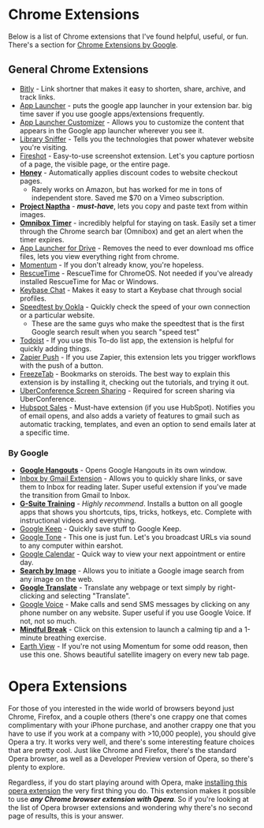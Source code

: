 # Chrome Extensions

Below is a list of Chrome extensions that I've found helpful, useful, or fun.  There's a section for [Chrome Extensions by Google](#by-google).

## General Chrome Extensions

* [Bitly](https://chrome.google.com/webstore/detail/bitly-unleash-the-power-o/iabeihobmhlgpkcgjiloemdbofjbdcic) - Link shortner that makes it easy to shorten, share, archive, and track links.
* [App Launcher](https://chrome.google.com/webstore/detail/apps-launcher/ijmgkhchjindcjamnckoiahagecjnkdc) - puts the google app launcher in your extension bar.  big time saver if you use google apps/extensions frequently.
* [App Launcher Customizer](https://chrome.google.com/webstore/detail/app-launcher-customizer-f/ponjkmladgjfjgllmhnkhgbgocdigcjm) - Allows you to customize the content that appears in the Google app launcher wherever you see it.
* [Library Sniffer](https://chrome.google.com/webstore/detail/library-sniffer-for-googl/fhhdlnnepfjhlhilgmeepgkhjmhhhjkh) - Tells you the technologies that power whatever website you're visiting.
* [Fireshot](https://chrome.google.com/webstore/detail/take-webpage-screenshots/mcbpblocgmgfnpjjppndjkmgjaogfceg) - Easy-to-use screenshot extension.  Let's you capture portiosn of a page, the visible page, or the entire page.
* [**Honey**](https://www.joinhoney.com/ref/rhpscu) - Automatically applies discount codes to website checkout pages.
  * Rarely works on Amazon, but has worked for me in tons of independent store.  Saved me $70 on a Vimeo subscription.
* [**Project Naptha**](https://chrome.google.com/webstore/detail/project-naptha/molncoemjfmpgdkbdlbjmhlcgniigdnf?utm_source=chrome-app-launcher-info-dialog) - ***must-have***, lets you copy and paste text from within images.
* [**Omnibox Timer**](https://chrome.google.com/webstore/detail/omnibox-timer/iooaeaogjngpihndkcednkblomlkaaif?utm_source=chrome-app-launcher-info-dialog) - incredibly helpful for staying on task.  Easily set a timer through the Chrome search bar (Omnibox) and get an alert when the timer expires.
* [App Launcher for Drive](https://chrome.google.com/webstore/detail/application-launcher-for/lmjegmlicamnimmfhcmpkclmigmmcbeh?utm_source=chrome-app-launcher-info-dialog) - Removes the need to ever download ms office files, lets you view everything right from chrome.
* [Momentum](https://chrome.google.com/webstore/detail/momentum/laookkfknpbbblfpciffpaejjkokdgca?utm_source=chrome-app-launcher-info-dialog) - If you don't already know, you're hopeless.
* [RescueTime](https://chrome.google.com/webstore/detail/rescuetime-for-chrome-and/bdakmnplckeopfghnlpocafcepegjeap) - RescueTime for ChromeOS.  Not needed if you've already installed RescueTime for Mac or Windows.
* [Keybase Chat](https://chrome.google.com/webstore/detail/keybase/ognfafcpbkogffpmmdglhbjboeojlefj) - Makes it easy to start a Keybase chat through social profiles.
* [Speedtest by Ookla](https://chrome.google.com/webstore/detail/speedtest-by-ookla/pgjjikdiikihdfpoppgaidccahalehjh) - Quickly check the speed of your own connection or a particular website.
  * These are the same guys who make the speedtest that is the first Google search result when you search "speed test"
* [Todoist](https://chrome.google.com/webstore/detail/todoist-to-do-list-and-ta/jldhpllghnbhlbpcmnajkpdmadaolakh) - If you use this To-do list app, the extension is helpful for quickly adding things.
* [Zapier Push](https://chrome.google.com/webstore/detail/zapier/ngghlnfmdgnpegcmbpgehkbhkhkbkjpj) - If you use Zapier, this extension lets you trigger workflows with the push of a button.
* [FreezeTab](https://chrome.google.com/webstore/detail/freezetab/ecpipjjckcegdmapdifgigmempnikcjg) - Bookmarks on steroids.  The best way to explain this extension is by installing it, checking out the tutorials, and trying it out.
* [UberConference Screen Sharing](https://chrome.google.com/webstore/detail/uberconference-screen-sha/hcakmcggjddnhepfcajfcpkdjoggcnak) - Required for screen sharing via UberConference.
* [Hubspot Sales](https://chrome.google.com/webstore/detail/hubspot-sales/oiiaigjnkhngdbnoookogelabohpglmd) - Must-have extension (if you use HubSpot).  Notifies you of email opens, and also adds a variety of features to gmail such as automatic tracking, templates, and even an option to send emails later at a specific time.

### By Google

* [**Google Hangouts**](https://chrome.google.com/webstore/detail/google-hangouts/nckgahadagoaajjgafhacjanaoiihapd) - Opens Google Hangouts in its own window.
* [Inbox by Gmail Extension](https://chrome.google.com/webstore/detail/inbox-by-gmail/gkljgfmjocfalijkgoogmfffkhmkbgol) - Allows you to quickly share links, or save them to Inbox for reading later.  Super useful extension if you've made the transition from Gmail to Inbox.
* [**G-Suite Training**](https://chrome.google.com/webstore/detail/g-suite-training/idkloemkmldbemijiamdiolojbffnjlh) - *Highly recommend*.  Installs a button on all google apps that shows you shortcuts, tips, tricks, hotkeys, etc.  Complete with instructional videos and everything.
* [Google Keep](https://chrome.google.com/webstore/detail/google-keep-chrome-extens/lpcaedmchfhocbbapmcbpinfpgnhiddi) - Quickly save stuff to Google Keep.
* [Google Tone](https://chrome.google.com/webstore/detail/google-tone/nnckehldicaciogcbchegobnafnjkcne) - This one is just fun.  Let's you broadcast URLs via sound to any computer within earshot.
* [Google Calendar](https://chrome.google.com/webstore/detail/google-calendar-by-google/gmbgaklkmjakoegficnlkhebmhkjfich) - Quick way to view your next appointment or entire day.
* [**Search by Image**](https://chrome.google.com/webstore/detail/search-by-image-by-google/dajedkncpodkggklbegccjpmnglmnflm) - Allows you to initiate a Google image search from any image on the web.
* [**Google Translate**](https://chrome.google.com/webstore/detail/google-translate/aapbdbdomjkkjkaonfhkkikfgjllcleb) - Translate any webpage or text simply by right-clicking and selecting "Translate".
* [Google Voice](https://chrome.google.com/webstore/detail/google-voice-by-google/kcnhkahnjcbndmmehfkdnkjomaanaooo) - Make calls and send SMS messages by clicking on any phone number on any website.  Super useful if you use Google Voice.  If not, not so much.
* [**Mindful Break**](https://chrome.google.com/webstore/detail/mindful-break/onjcfgnjjbnflacfbnjaapcbiecckilk) - Click on this extension to launch a calming tip and a 1-minute breathing exercise.
* [Earth View](https://chrome.google.com/webstore/detail/earth-view-from-google-ea/bhloflhklmhfpedakmangadcdofhnnoh) - If you're not using Momentum for some odd reason, then use this one.  Shows beautiful satellite imagery on every new tab page.

# Opera Extensions

For those of you interested in the wide world of browsers beyond just Chrome, Firefox, and a couple others (there's one crappy one that comes complimentary with your iPhone purchase, and another crappy one that you have to use if you work at a company with >10,000 people), you should give Opera a try.  It works very well, and there's some interesting feature choices that are pretty cool.  Just like Chrome and Firefox, there's the standard Opera browser, as well as a Developer Preview version of Opera, so there's plenty to explore.

Regardless, if you do start playing around with Opera, make [installing this opera extension](https://addons.opera.com/en/extensions/details/install-chrome-extensions/) the very first thing you do.  This extension makes it possible to use ***any Chrome browser extension with Opera***.  So if you're looking at the list of Opera browser extensions and wondering why there's no second page of results, this is your answer.

